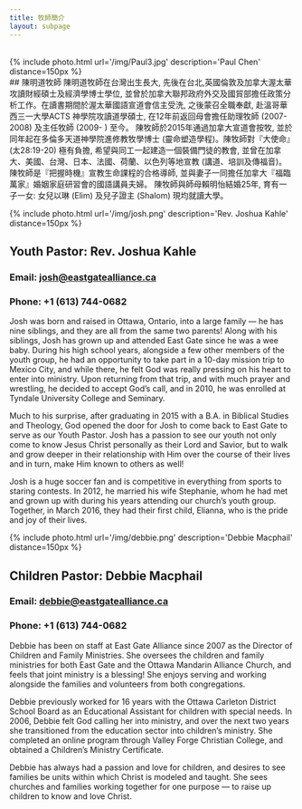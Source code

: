 ```yaml
---
title: 牧師簡介
layout: subpage
---
```

<br>
{% include photo.html url='/img/Paul3.jpg' description='Paul Chen' distance=150px %}
<br>
## 陳明道牧師
陳明道牧師在台灣出生長大, 先後在台北,英國倫敦及加拿大渥太華攻讀財經碩士及經濟學博士學位, 並曾於加拿大聯邦政府外交及國貿部擔任政策分析工作。在讀書期間於渥太華國語宣道會信主受洗, 之後蒙召全職奉獻, 赴溫哥華西三一大學ACTS 神學院攻讀道學碩士, 在12年前返回母會擔任助理牧師 (2007-2008) 及主任牧師 (2009- ) 至今。
陳牧師於2015年通過加拿大宣道會按牧, 並於同年起在多倫多天道神學院進修教牧學博士 (靈命塑造學程)。陳牧師對『大使命』(太28:19-20) 極有負擔, 希望與同工一起建造一個裝備門徒的教會, 並曾在加拿大、美國、台灣、日本、法國、荷蘭、以色列等地宣教 (講道、培訓及傳福音)。陳牧師是『把握時機』宣教生命課程的合格導師, 並與妻子一同擔任加拿大『福臨萬家』婚姻家庭研習會的國語講員夫婦。 陳牧師與師母賴明怡結婚25年, 育有一子一女: 女兒以琳 (Elim) 及兒子證主 (Shalom) 現均就讀大學。


{% include photo.html url='/img/josh.png' description='Rev. Joshua Kahle' distance=150px %}
## Youth Pastor: Rev. Joshua Kahle
### Email: josh@eastgatealliance.ca
### Phone: +1 (613) 744-0682
Josh was born and raised in Ottawa, Ontario, into a large family — he has nine siblings, and they are all from the same two parents! Along with his siblings, Josh has grown up and attended East Gate since he was a wee baby. During his high school years, alongside a few other members of the youth group, he had an opportunity to take part in a 10-day mission trip to Mexico City, and while there, he felt God was really pressing on his heart to enter into ministry. Upon returning from that trip, and with much prayer and wrestling, he decided to accept God’s call, and in 2010, he was enrolled at Tyndale University College and Seminary.

Much to his surprise, after graduating in 2015 with a B.A. in Biblical Studies and Theology, God opened the door for Josh to come back to East Gate to serve as our Youth Pastor. Josh has a passion to see our youth not only come to know Jesus Christ personally as their Lord and Savior, but to walk and grow deeper in their relationship with Him over the course of their lives and in turn, make Him known to others as well!

Josh is a huge soccer fan and is competitive in everything from sports to staring contests. In 2012, he married his wife Stephanie, whom he had met and grown up with during his years attending our church’s youth group. Together, in March 2016, they had their first child, Elianna, who is the pride and joy of their lives.


{% include photo.html url='/img/debbie.png' description='Debbie Macphail' distance=150px %}
## Children Pastor: Debbie Macphail
### Email: debbie@eastgatealliance.ca
### Phone: +1 (613) 744-0682
Debbie has been on staff at East Gate Alliance since 2007 as the Director of Children and Family Ministries. She oversees the children and family ministries for both East Gate and the Ottawa Mandarin Alliance Church, and feels that joint ministry is a blessing! She enjoys serving and working alongside the families and volunteers from both congregations.

Debbie previously worked for 16 years with the Ottawa Carleton District School Board as an Educational Assistant for children with special needs. In 2006, Debbie felt God calling her into ministry, and over the next two years she transitioned from the education sector into children’s ministry. She completed an online program through Valley Forge Christian College, and obtained a Children’s Ministry Certificate.

Debbie has always had a passion and love for children, and desires to see families be units within which Christ is modeled and taught. She sees churches and families working together for one purpose — to raise up children to know and love Christ.